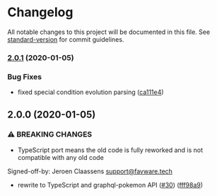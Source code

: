 # Changelog

All notable changes to this project will be documented in this file. See [standard-version](https://github.com/conventional-changelog/standard-version) for commit guidelines.

### [2.0.1](https://github.com/favware/dexa/compare/v2.0.0...v2.0.1) (2020-01-05)

### Bug Fixes

- fixed special condition evolution parsing ([ca111e4](https://github.com/favware/dexa/commit/ca111e4e6ccc66cf26fc12d592aa33e158ae8263))

## 2.0.0 (2020-01-05)

### ⚠ BREAKING CHANGES

- TypeScript port means the old code is fully reworked and is not compatible with any old code

Signed-off-by: Jeroen Claassens <support@favware.tech>

- rewrite to TypeScript and graphql-pokemon API ([#30](https://github.com/favware/dexa/issues/30)) ([fff98a9](https://github.com/favware/dexa/commit/fff98a9478b2da2d4d624225fa538719bb137a0c))
